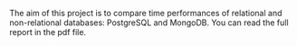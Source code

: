 The aim of this project is to compare time performances of relational and non-relational databases: PostgreSQL and MongoDB. You can read the full report in the pdf file.
